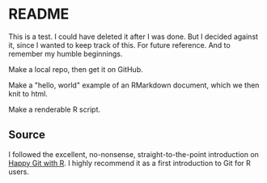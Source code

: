 # README
This is a test. I could have deleted it after I was done. But I decided against
it, since I wanted to keep track of this. For future reference. And to remember
my humble beginnings.

Make a local repo, then get it on GitHub.

Make a "hello, world" example of an RMarkdown document, which we then knit to
html.

Make a renderable R script.


## Source
I followed the excellent, no-nonsense, straight-to-the-point introduction on
[Happy Git with R](https://happygitwithr.com). I highly recommend it as a first
introduction to Git for R users.